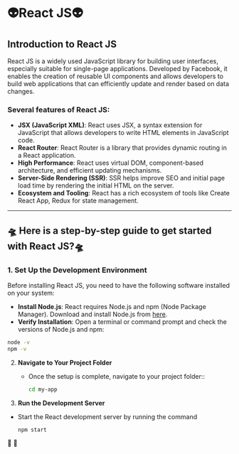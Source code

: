 # 👽React JS👽

## Introduction to React JS

React JS is a widely used JavaScript library for building user interfaces, especially suitable for single-page applications. Developed by Facebook, it enables the creation of reusable UI components and allows developers to build web applications that can efficiently update and render based on data changes.

### Several features of React JS:
- **JSX (JavaScript XML)**: React uses JSX, a syntax extension for JavaScript that allows developers to write HTML elements in JavaScript code.
- **React Router**: React Router is a library that provides dynamic routing in a React application.
- **High Performance**: React uses virtual DOM, component-based architecture, and efficient updating mechanisms.
- **Server-Side Rendering (SSR)**: SSR helps improve SEO and initial page load time by rendering the initial HTML on the server.
- **Ecosystem and Tooling**: React has a rich ecosystem of tools like Create React App, Redux for state management.

---

## 🛸 Here is a step-by-step guide to get started with React JS?🛸 

### 1. **Set Up the Development Environment**

Before installing React JS, you need to have the following software installed on your system:
- **Install Node.js**: React requires Node.js and npm (Node Package Manager). Download and install Node.js from [here](https://nodejs.org/en).
- **Verify Installation**: Open a terminal or command prompt and check the versions of Node.js and npm: 
```bash
node -v
npm -v
```


2. **Navigate to Your Project Folder**
   - Once the setup is complete, navigate to your project folder::
     ```bash
     cd my-app
     ```


3. **Run the Development Server**
- Start the React development server by running the command
   ```bash
   npm start
   ```
👾                                                            👾 